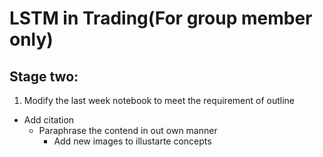 # LSTM in Trading(For group member only)

## Stage two:
1. Modify the last week notebook to meet the requirement of outline
  - Add citation
    - Paraphrase the contend in out own manner
      - Add new images to illustarte concepts
